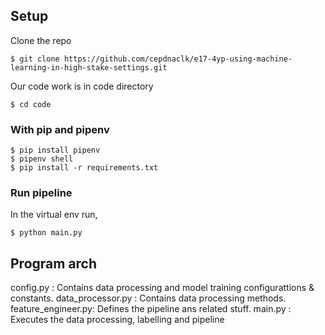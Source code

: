 ## Setup
Clone the repo
```
$ git clone https://github.com/cepdnaclk/e17-4yp-using-machine-learning-in-high-stake-settings.git
```

Our code work is in code directory
```
$ cd code
```
### With pip and pipenv
```
$ pip install pipenv
$ pipenv shell
$ pip install -r requirements.txt
```

### Run pipeline
In the virtual env run,
```
$ python main.py
```

## Program arch
config.py : Contains data processing and model training configurattions & constants.
data_processor.py : Contains data processing methods.
feature_engineer.py: Defines the pipeline ans related stuff.
main.py : Executes the data processing, labelling and pipeline

